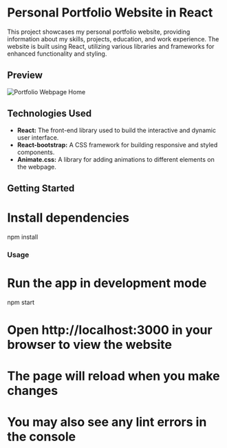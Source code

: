# Personal Portfolio Website in React

This project showcases my personal portfolio website, providing information about my skills, projects, education, and work experience. The website is built using React, utilizing various libraries and frameworks for enhanced functionality and styling.

## Preview
![Portfolio Webpage Home](./src/assets/img/Portfolio_Webpage_Home.png)

## Technologies Used

- **React:** The front-end library used to build the interactive and dynamic user interface.
- **React-bootstrap:** A CSS framework for building responsive and styled components.
- **Animate.css:** A library for adding animations to different elements on the webpage.

## Getting Started

# Install dependencies
npm install


### Usage

# Run the app in development mode
npm start

# Open http://localhost:3000 in your browser to view the website

# The page will reload when you make changes
# You may also see any lint errors in the console

